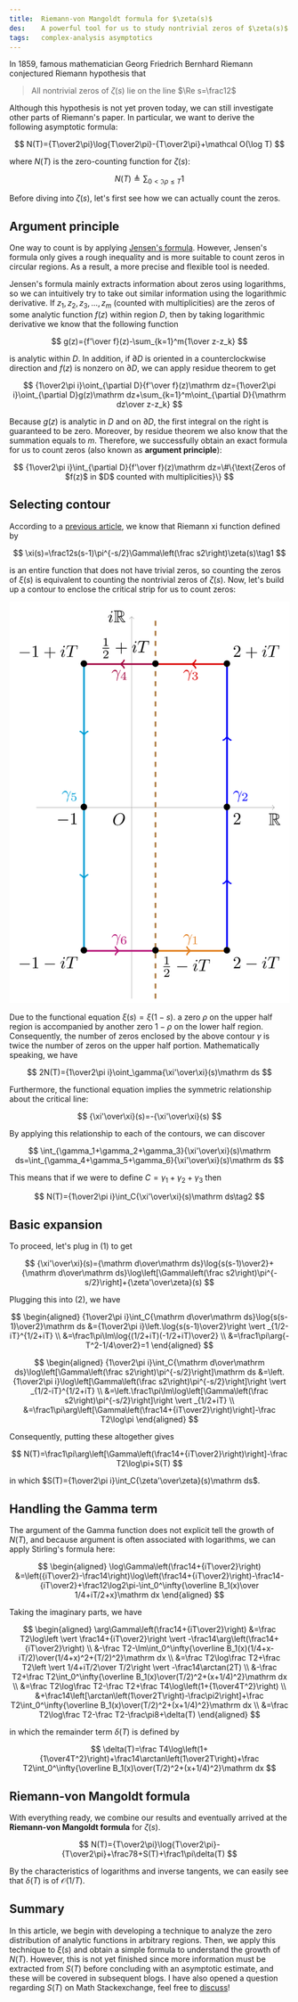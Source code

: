 ```yaml
---
title:  Riemann-von Mangoldt formula for $\zeta(s)$
des:    A powerful tool for us to study nontrivial zeros of $\zeta(s)$
tags:   complex-analysis asymptotics
---
```


In 1859, famous mathematician Georg Friedrich Bernhard Riemann conjectured Riemann hypothesis that

> All nontrivial zeros of $\zeta(s)$ lie on the line $\Re s=\frac12$

Although this hypothesis is not yet proven today, we can still investigate other parts of Riemann's paper. In particular, we want to derive the following asymptotic formula:

$$
N(T)={T\over2\pi}\log{T\over2\pi}-{T\over2\pi}+\mathcal O(\log T)
$$

where $N(T)$ is the zero-counting function for $\zeta(s)$:

$$
N(T)\triangleq\sum_{0<\Im\rho\le T}1
$$

Before diving into $\zeta(s)$, let's first see how we can actually count the zeros. 

## Argument principle

One way to count is by applying [Jensen's formula](/2020/12/14/jensens-formula.html). However, Jensen's formula only gives a rough inequality and is more suitable to count zeros in circular regions. As a result, a more precise and flexible tool is needed.

Jensen's formula mainly extracts information about zeros using logarithms, so we can intuitively try to take out similar information using the logarithmic derivative. If $z_1,z_2,z_3,\dots,z_m$ (counted with multiplicities) are the zeros of some analytic function $f(z)$ within region $D$, then by taking logarithmic derivative we know that the following function

$$
g(z)={f'\over f}(z)-\sum_{k=1}^m{1\over z-z_k}
$$

is analytic within $D$. In addition, if $\partial D$ is oriented in a counterclockwise direction and $f(z)$ is nonzero on $\partial D$, we can apply residue theorem to get

$$
{1\over2\pi i}\oint_{\partial D}{f'\over f}(z)\mathrm dz={1\over2\pi i}\oint_{\partial D}g(z)\mathrm dz+\sum_{k=1}^m\oint_{\partial D}{\mathrm dz\over z-z_k}
$$

Because $g(z)$ is analytic in $D$ and on $\partial D$, the first integral on the right is guaranteed to be zero. Moreover, by residue theorem we also know that the summation equals to $m$. Therefore, we successfully obtain an exact formula for us to count zeros (also known as **argument principle**):

$$
{1\over2\pi i}\int_{\partial D}{f'\over f}(z)\mathrm dz=\#\{\text{Zeros of $f(z)$ in $D$ counted with multiplicities}\}
$$

## Selecting contour

According to a [previous article](/2020/11/28/zeta-continuation.html), we know that Riemann xi function defined by

$$
\xi(s)=\frac12s(s-1)\pi^{-s/2}\Gamma\left(\frac s2\right)\zeta(s)\tag1
$$

is an entire function that  does not have trivial zeros, so counting the zeros of $\xi(s)$ is equivalent to  counting the nontrivial zeros of $\zeta(s)$. Now, let's build up a contour to enclose the critical strip for us to count zeros:

![Contour](/assets/images/zeta-zero-contour.png)

Due to the functional equation $\xi(s)=\xi(1-s)$. a zero $\rho$ on the upper half region is accompanied by another zero $1-\rho$ on the lower half region. Consequently, the number of zeros enclosed by the above contour $\gamma$ is twice the number of zeros on the upper half portion. Mathematically speaking, we have

$$
2N(T)={1\over2\pi i}\oint_\gamma{\xi'\over\xi}(s)\mathrm ds
$$

Furthermore, the functional equation implies the symmetric relationship about the critical line:

$$
{\xi'\over\xi}(s)=-{\xi'\over\xi}(s)
$$

By applying this relationship to each of the contours, we can discover

$$
\int_{\gamma_1+\gamma_2+\gamma_3}{\xi'\over\xi}(s)\mathrm ds=\int_{\gamma_4+\gamma_5+\gamma_6}{\xi'\over\xi}(s)\mathrm ds
$$

This means that if we were to define $C=\gamma_1+\gamma_2+\gamma_3$ then

$$
N(T)={1\over2\pi i}\int_C{\xi'\over\xi}(s)\mathrm ds\tag2
$$

## Basic expansion

To proceed, let's plug in (1) to get

$$
{\xi'\over\xi}(s)={\mathrm d\over\mathrm ds}\log{s(s-1)\over2}+{\mathrm d\over\mathrm ds}\log\left[\Gamma\left(\frac s2\right)\pi^{-s/2}\right]+{\zeta'\over\zeta}(s)
$$

Plugging this into (2), we have

$$
\begin{aligned}
{1\over2\pi i}\int_C{\mathrm d\over\mathrm ds}\log{s(s-1)\over2}\mathrm ds
&={1\over2\pi i}\left.\log{s(s-1)\over2}\right \vert _{1/2-iT}^{1/2+iT} \\
&=\frac1\pi\Im\log{(1/2+iT)(-1/2+iT)\over2} \\
&=\frac1\pi\arg{-T^2-1/4\over2}=1
\end{aligned}
$$

$$
\begin{aligned}
{1\over2\pi i}\int_C{\mathrm d\over\mathrm ds}\log\left[\Gamma\left(\frac s2\right)\pi^{-s/2}\right]\mathrm ds
&=\left.{1\over2\pi i}\log\left[\Gamma\left(\frac s2\right)\pi^{-s/2}\right]\right \vert _{1/2-iT}^{1/2+iT} \\
&=\left.\frac1\pi\Im\log\left[\Gamma\left(\frac s2\right)\pi^{-s/2}\right]\right \vert _{1/2+iT} \\
&=\frac1\pi\arg\left[\Gamma\left(\frac14+{iT\over2}\right)\right]-\frac T2\log\pi
\end{aligned}
$$

Consequently, putting these altogether gives

$$
N(T)=\frac1\pi\arg\left[\Gamma\left(\frac14+{iT\over2}\right)\right]-\frac T2\log\pi+S(T)
$$

in which $S(T)={1\over2\pi i}\int_C{\zeta'\over\zeta}(s)\mathrm ds$.

## Handling the Gamma term

The argument of the Gamma function does not explicit tell the growth of $N(T)$, and because argument is often associated with logarithms, we can apply Stirling's formula here:

$$
\begin{aligned}
\log\Gamma\left(\frac14+{iT\over2}\right)
&=\left({iT\over2}-\frac14\right)\log\left(\frac14+{iT\over2}\right)-\frac14-{iT\over2}+\frac12\log2\pi-\int_0^\infty{\overline B_1(x)\over 1/4+iT/2+x}\mathrm dx
\end{aligned}
$$

Taking the imaginary parts, we have

$$
\begin{aligned}
\arg\Gamma\left(\frac14+{iT\over2}\right)
&=\frac T2\log\left \vert \frac14+{iT\over2}\right \vert -\frac14\arg\left(\frac14+{iT\over2}\right) \\
&-\frac T2-\Im\int_0^\infty{\overline B_1(x)(1/4+x-iT/2)\over(1/4+x)^2+(T/2)^2}\mathrm dx \\
&=\frac T2\log\frac T2+\frac T2\left \vert 1/4+iT/2\over T/2\right \vert -\frac14\arctan(2T) \\
&-\frac T2+\frac T2\int_0^\infty{\overline B_1(x)\over(T/2)^2+(x+1/4)^2}\mathrm dx \\
&=\frac T2\log\frac T2-\frac T2+\frac T4\log\left(1+{1\over4T^2}\right) \\
&+\frac14\left[\arctan\left(1\over2T\right)-\frac\pi2\right]+\frac T2\int_0^\infty{\overline B_1(x)\over(T/2)^2+(x+1/4)^2}\mathrm dx \\
&=\frac T2\log\frac T2-\frac T2-\frac\pi8+\delta(T)
\end{aligned}
$$

in which the remainder term $\delta(T)$ is defined by

$$
\delta(T)=\frac T4\log\left(1+{1\over4T^2}\right)+\frac14\arctan\left(1\over2T\right)+\frac T2\int_0^\infty{\overline B_1(x)\over(T/2)^2+(x+1/4)^2}\mathrm dx
$$

## Riemann-von Mangoldt formula

With everything ready, we combine our results and eventually arrived at the **Riemann-von Mangoldt formula** for $\zeta(s)$.

$$
N(T)={T\over2\pi}\log{T\over2\pi}-{T\over2\pi}+\frac78+S(T)+\frac1\pi\delta(T)
$$

By the characteristics of logarithms and inverse tangents, we can easily see that $\delta(T)$ is of $\mathcal O(1/T)$.

## Summary

In this article, we begin with developing a technique to analyze the zero distribution of analytic functions in arbitrary regions. Then, we apply this technique to $\xi(s)$ and obtain a simple formula to understand the growth of $N(T)$. However, this is not yet finished since more information must be extracted from $S(T)$ before concluding with an asymptotic estimate, and these will be covered in subsequent blogs. I have also opened a question regarding $S(T)$ on Math Stackexchange, feel free to [discuss](https://math.stackexchange.com/questions/3988884/on-the-asymptotic-bound-for-arg-zetas-on-the-critical-line)!